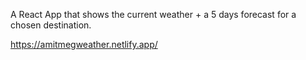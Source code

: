 A React App that shows the current weather + a 5 days forecast for a chosen destination.

https://amitmegweather.netlify.app/
